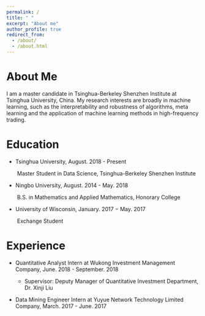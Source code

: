 ```yaml
---
permalink: /
title: " "
excerpt: "About me"
author_profile: true
redirect_from: 
  - /about/
  - /about.html
---
```




About Me
======
I am a master candidate in Tsinghua-Berkeley Shenzhen Institute at Tsinghua University, China. My research interests are broadly in machine learning, such as the interpretability and robustness of algorithms, meta learning and the application of machine learning methods in high-frequency trading.

Education
======
* Tsinghua University, August. 2018 - Present

&emsp;&emsp;Master Student in Data Science, Tsinghua-Berkeley Shenzhen Institute

* Ningbo University, August. 2014 - May. 2018

&emsp;&emsp;B.S. in Mathematics and Applied Mathematics, Honorary College

* University of Wisconsin, January. 2017 − May. 2017

&emsp;&emsp;Exchange Student

Experience
======

* Quantitative Analyst Intern at Wukong Investment Management Company, June. 2018 - September. 2018
  * Supervisor: Deputy Manager of Quantitative Investment Department, Dr. Xinji Liu

* Data Mining Engineer Intern at Yuyue Network Technology Limited Company, March. 2017 - June. 2017
